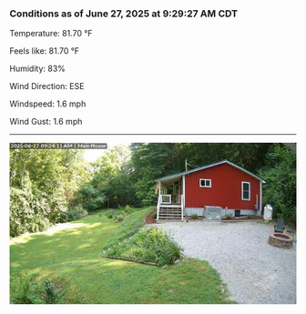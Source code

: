 ### Conditions as of June 27, 2025 at 9:29:27 AM CDT 

Temperature: 81.70 &deg;F

Feels like: 81.70 &deg;F

Humidity: 83%

Wind Direction: ESE

Windspeed: 1.6 mph

Wind Gust: 1.6 mph

---

<img src="./images/latest.jpeg"/>

